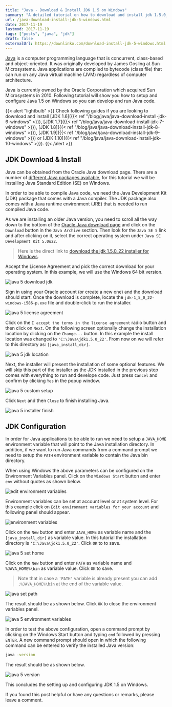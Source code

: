 ```yaml
---
title: "Java - Download & Install JDK 1.5 on Windows"
summary: "A detailed tutorial on how to download and install jdk 1.5.0_22 on Windows."
url: /java-download-install-jdk-5-windows.html
date: 2017-11-19
lastmod: 2017-11-19
tags: ["posts", "java", "jdk"]
draft: false
externalUrl: https://downlinko.com/download-install-jdk-5-windows.html
---
```


[Java](https://www.java.com/en/) is a computer programming language that is concurrent, class-based and object-oriented. It was originally developed by James Gosling at Sun Microsystems. Java applications are compiled to bytecode (class file) that can run on any Java virtual machine (JVM) regardless of computer architecture.

Java is currently owned by the Oracle Corporation which acquired Sun Microsystems in 2010. Following tutorial will show you how to setup and configure Java 1.5 on Windows so you can develop and run Java code.

{{< alert "lightbulb" >}}
Check following guides if you are looking to download and install [JDK 1.6]({{< ref "/blog/java/java-download-install-jdk-6-windows" >}}), [JDK 1.7]({{< ref "/blog/java/java-download-install-jdk-7-windows" >}}), [JDK 1.8]({{< ref "/blog/java/java-download-install-jdk-8-windows" >}}), [JDK 1.9]({{< ref "/blog/java/java-download-install-jdk-9-windows" >}}) or [JDK 1.10]({{< ref "/blog/java/java-download-install-jdk-10-windows" >}}).
{{< /alert >}}

## JDK Download & Install

Java can be obtained from the Oracle Java download page. There are a number of [different Java packages available](https://docs.oracle.com/javaee/6/firstcup/doc/gkhoy.html), for this tutorial we will be installing Java Standard Edition (SE) on Windows.

In order to be able to compile Java code, we need the Java Development Kit (JDK) package that comes with a Java compiler. The JDK package also comes with a Java runtime environment (JRE) that is needed to run compiled Java code.

As we are installing an older Java version, you need to scroll all the way down to the bottom of the [Oracle Java download page](http://www.oracle.com/technetwork/java/javase/downloads/index.html) and click on the `Download` button in the `Java Archive` section. Then look for the `Java SE 5` link and after clicking on it, select the correct operating system under `Java SE Development Kit 5.0u22`.

> Here is the direct link to [download the jdk 1.5.0_22 installer for Windows](http://www.oracle.com/technetwork/java/javasebusiness/downloads/java-archive-downloads-javase5-419410.html).

Accept the License Agreement and pick the correct download for your operating system. In this example, we will use the Windows 64 bit version.

![java 5 download jdk](java-5-download-jdk.png)

Sign in using your Oracle account (or create a new one) and the download should start. Once the download is complete, locate the `jdk-1_5_0_22-windows-i586-p.exe` file and double-click to run the installer.

![java 5 license agreement](java-5-license-agreement.png)

Click on the `I accept the terms in the license agreement` radio button and then click on `Next`. On the following screen optionally change the installation location by clicking on the `Change...` button. In this example the install location was changed to `'C:\Java\jdk1.5.0_22'`. From now on we will refer to this directory as: `[java_install_dir]`.

![java 5 jdk location](java-5-jdk-location.png)

Next, the installer will present the installation of some optional features. We will skip this part of the installer as the JDK installed in the previous step comes with everything to run and develope code. Just press `Cancel` and confirm by clicking `Yes` in the popup window.

![java 5 custom setup](java-5-custom-setup.png)

Click `Next` and then `Close` to finish installing Java.

![java 5 installer finish](java-5-installer-finish.png)

## JDK Configuration

In order for Java applications to be able to run we need to setup a `JAVA_HOME` environment variable that will point to the Java installation directory. In addition, if we want to run Java commands from a command prompt we need to setup the `PATH` environment variable to contain the Java bin directory.

When using Windows the above parameters can be configured on the Environment Variables panel. Click on the `Windows Start` button and enter `env` without quotes as shown below.

![edit environment variables](edit-environment-variables.png)

Environment variables can be set at account level or at system level. For this example click on `Edit environment variables for your account` and following panel should appear.

![environment variables](environment-variables.png)

Click on the `New` button and enter `JAVA_HOME` as variable name and the `[java_install_dir]` as variable value. In this tutorial the installation directory is `'C:\Java\jdk1.5.0_22'`. Click `OK` to to save.

![java 5 set home](java-5-set-home.png)

Click on the `New` button and enter `PATH` as variable name and `%JAVA_HOME%\bin` as variable value. Click `OK` to save.

> Note that in case a `'PATH'` variable is already present you can add `;%JAVA_HOME%\bin` at the end of the variable value.

![java set path](java-set-path.png)

The result should be as shown below. Click `OK` to close the environment variables panel.

![java 5 environment variables](java-5-environment-variables.png)

In order to test the above configuration, open a command prompt by clicking on the Windows Start button and typing `cmd` followed by pressing `ENTER`. A new command prompt should open in which the following command can be entered to verify the installed Java version:

``` bash
java -version
```

The result should be as shown below.

![java 5 version](java-5-version.png)

This concludes the setting up and configuring JDK 1.5 on Windows.

If you found this post helpful or have any questions or remarks, please leave a comment.
